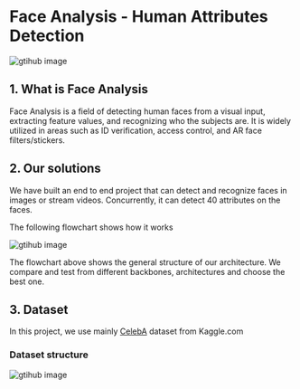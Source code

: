 # **Face Analysis - Human Attributes Detection**

![gtihub image](https://github.com/huynhloc04/Face_Analysis/tree/main/images/background.jpg)
<!-- ![Alt text](images/faces.gif) -->

## **1. What is Face Analysis**
Face Analysis is a field of detecting human faces from a visual input, extracting feature values, and recognizing who the subjects are. It is widely utilized in areas such as ID verification, access control, and AR face filters/stickers.


## **2. Our solutions**
We have built an end to end project that can detect and recognize faces in images or stream videos. Concurrently, it can detect 40 attributes on the faces.

The following flowchart shows how it works

![gtihub image](https://github.com/huynhloc04/Face_Analysis/tree/main/images/pipeline.jpg)

The flowchart above shows the general structure of our architecture. We compare and test from different backbones, architectures and choose the best one.


## **3. Dataset**

In this project, we use mainly [CelebA](https://www.kaggle.com/datasets/jessicali9530/celeba-dataset) dataset from Kaggle.com

### **Dataset structure**

![gtihub image](https://github.com/huynhloc04/Face_Analysis/tree/main/images/structure.jpg)
